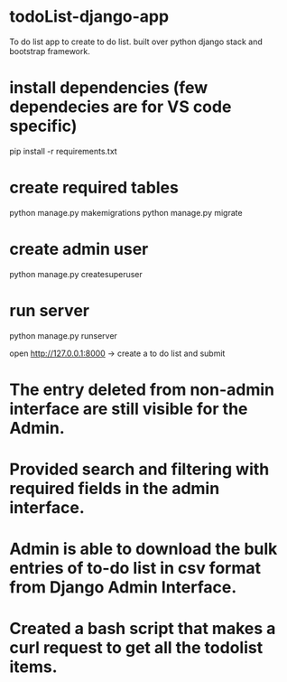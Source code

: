 # todoList-django-app
To do list app to create to do list. built over python django stack and bootstrap framework.

# install dependencies (few dependecies are for VS code specific)
pip install -r requirements.txt 

# create required tables
python manage.py makemigrations
python manage.py migrate

# create admin user
python manage.py createsuperuser

# run server
python manage.py runserver

open http://127.0.0.1:8000   -> create a to do list and submit


# The entry deleted from non-admin interface are still visible for the Admin.

# Provided search and filtering with required fields in the admin interface.

# Admin is able to download the bulk entries of to-do list in csv format from Django Admin Interface.


# Created a bash script that makes a curl request to get all the todolist items.
